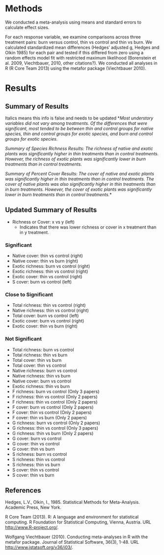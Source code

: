 Methods
=======
We conducted a meta-analysis using means and standard errors to calculate effect sizes.

For each response variable, we examine comparisons across three treatment pairs: burn versus control, thin vs control and thin vs burn. We calculated  standardized mean differences (Hedges’ adjusted g, Hedges and Olkin 1985) for each pair and tested if this differed from zero using a random effects model fit with restricted maximum likelihood (Borenstein et al. 2009, Viechtbauer, 2010, other citations?). We conducted all analyses in R (R Core Team 2013) using the metafor package (Viechtbauer 2010).

Results
=======

Summary of Results
------------------

Italics means this info is false and needs to be updated
**Most understory variables did not vary among treatments. Of the differences that were significant, most tended to be between thin and control groups for native species, thin and control groups for exotic species, and burn and control groups for exotic species.*

*Summary of Species Richness Results:
The richness of native and exotic plants was significantly higher in thin treatments than in control treatments. However, the richness of exotic plants was significantly lower in burn treatments than in control treatments.*

*Summary of Percent Cover Results:
The cover of native and exotic plants was significantly higher in thin treatments than in control treatments. The cover of native plants was also significantly higher in thin treatments than in burn treatments. However, the cover of exotic plants was significantly lower in burn treatments than in control treatments.**


Updated Summary of Results
-------------------

- Richness or Cover: x vs y (left)
	- Indicates that there was lower richness or cover in x treatment than in y treatment.

### Significant ###

- Native cover: thin vs control (right)
- Native cover: thin vs burn (right)
- Exotic richness: burn vs control (right)
- Exotic richness: thin vs control (right)
- Exotic cover: thin vs control (right)
- S cover: burn vs control (left)

### Close to Significant ###

- Total richness: thin vs control (right)
- Native richness: thin vs control (right)
- Total cover: burn vs control (left)
- Exotic cover: burn vs control (right)
- Exotic cover: thin vs burn (right)

### Not Significant ###

- Total richness: burn vs control
- Total richness: thin vs burn
- Total cover: thin vs burn
- Total cover: thin vs control
- Native richness: burn vs control
- Native richness: thin vs burn
- Native cover: burn vs control
- Exotic richness: thin vs burn
- F richness: burn vs control (Only 3 papers)
- F richness: thin vs control (Only 2 papers)
- F richness: thin vs control (Only 2 papers)
- F cover: burn vs control (Only 2 papers)
- F cover: thin vs control (Only 2 papers)
- F cover: thin vs burn (Only 2 papers)
- G richness: burn vs control (Only 2 papers)
- G richness: thin vs control (Only 3 papers)
- G richness: thin vs burn (Only 2 papers)
- G cover: burn vs control
- G cover: thin vs control
- G cover: thin vs burn
- S richness: burn vs control
- S richness: thin vs control
- S richness: thin vs burn
- S cover: thin vs control
- S cover: thin vs burn





References
----------

Hedges, L.V., Olkin, I., 1985. Statistical Methods for Meta-Analysis. Academic
  Press, New York.

R Core Team (2013). R: A language and environment for statistical computing. R
  Foundation for Statistical Computing, Vienna, Austria. URL
  http://www.R-project.org/.


Wolfgang Viechtbauer (2010). Conducting meta-analyses in R with the metafor
  package. Journal of Statistical Software, 36(3), 1-48. URL
  http://www.jstatsoft.org/v36/i03/.



